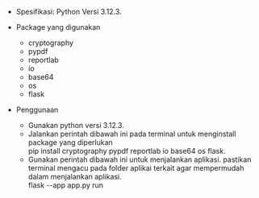 * Spesifikasi:
    Python Versi 3.12.3.
  
* Package yang digunakan <br />
    - cryptography
    - pypdf
    - reportlab
    - io
    - base64
    - os
    - flask
 
* Penggunaan
    - Gunakan python versi 3.12.3.
    - Jalankan perintah dibawah ini pada terminal untuk menginstall package yang diperlukan <br />
      pip install cryptography pypdf reportlab io base64 os flask.
    - Gunakan perintah dibawah ini untuk menjalankan aplikasi. pastikan terminal mengacu pada folder aplikai terkait agar mempermudah dalam menjalankan aplikasi. <br />
      flask --app app.py run
